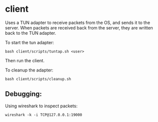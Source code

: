# client
Uses a TUN adapter to receive packets from the OS, and sends it to the server. When packets are received back from the
server, they are written back to the TUN adapter.

To start the tun adapter:
```
bash client/scripts/tuntap.sh <user>
```

Then run the client.

To cleanup the adapter:
```
bash client/scripts/cleanup.sh
```

## Debugging:
Using wireshark to inspect packets:
```
wireshark -k -i TCP@127.0.0.1:19000
```